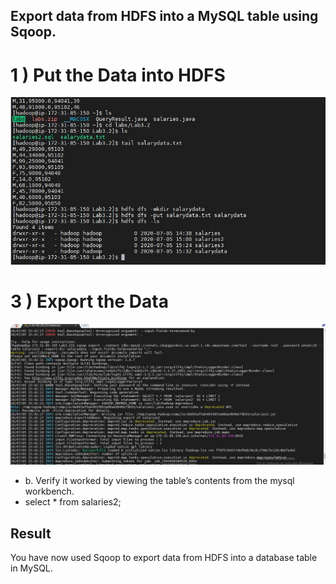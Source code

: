 ## Export data from HDFS into a MySQL table using Sqoop.
# 1 ) Put the Data into HDFS

<img src ="/images/Lab3.1/7putintohdfs.jpg" width="1000">

# 3 ) Export the Data

<img src ="/images/Lab3.1/8exportdata.jpg" width="1000">

- b. Verify it worked by viewing the table’s contents from the mysql workbench.
- select * from salaries2;
## Result
You have now used Sqoop to export data from HDFS into a database table in MySQL.
